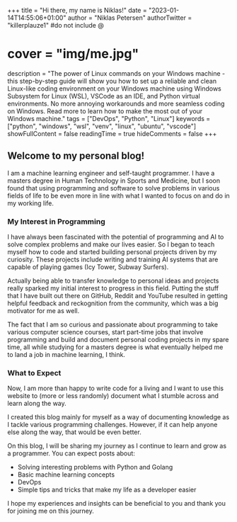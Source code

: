 +++
title = "Hi there, my name is Niklas!"
date = "2023-01-14T14:55:06+01:00"
author = "Niklas Petersen"
authorTwitter = "killerplauze1" #do not include @
# cover = "img/me.jpg"
description = "The power of Linux commands on your Windows machine - this step-by-step guide will show you how to set up a reliable and clean Linux-like coding environment on your Windows machine using Windows Subsystem for Linux (WSL), VSCode as an IDE, and Python virtual environments. No more annoying workarounds and more seamless coding on Windows. Read more to learn how to make the most out of your Windows machine."
tags = ["DevOps", "Python", "Linux"]
keywords = ["python", "windows", "wsl", "venv", "linux", "ubuntu", "vscode"]
showFullContent = false
readingTime = true
hideComments = false
+++

<!-- {{< image src="/img/me.jpg" alt="That's me!" position="center" style="border-radius: 8px;" >}} -->

## Welcome to my personal blog!

I am a machine learning engineer and self-taught programmer. I have a masters degree in Human Technology in Sports and Medicine, but I soon found that using programming and software to solve problems in various fields of life to be even more in line with what I wanted to focus on and do in my working life. 

### My Interest in Programming

I have always been fascinated with the potential of programming and AI to solve complex problems and make our lives easier. So I began to teach myself how to code and started building personal projects driven by my curiosity. These projects include writing and training AI systems that are capable of playing games (Icy Tower, Subway Surfers).

Actually being able to transfer knowledge to personal ideas and projects really sparked my initial interest to progress in this field. Putting the stuff that I have built out there on GitHub, Reddit and YouTube resulted in getting helpful feedback and reckognition from the community, which was a big motivator for me as well.

The fact that I am so curious and passionate about programming to take various computer science courses, start part-time jobs that involve programming and build and document personal coding projects in my spare time, all while studying for a masters degree is what eventually helped me to land a job in machine learning, I think.

### What to Expect
Now, I am more than happy to write code for a living and I want to use this website to (more or less randomly) document what I stumble across and learn along the way.

I created this blog mainly for myself as a way of documenting knowledge as I tackle various programming challenges. However, if it can help anyone else along the way, that would be even better.

On this blog, I will be sharing my journey as I continue to learn and grow as a programmer.
You can expect posts about:
- Solving interesting problems with Python and Golang
- Basic machine learning concepts
- DevOps
- Simple tips and tricks that make my life as a developer easier

I hope my experiences and insights can be beneficial to you and thank you for joining me on this journey.
